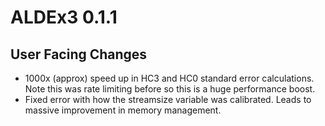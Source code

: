 # ALDEx3 0.1.1

## User Facing Changes

- 1000x (approx) speed up in HC3 and HC0 standard error calculations. Note this was rate limiting before so this is a huge performance boost. 
- Fixed error with how the streamsize variable was calibrated. Leads to massive improvement in memory management. 



